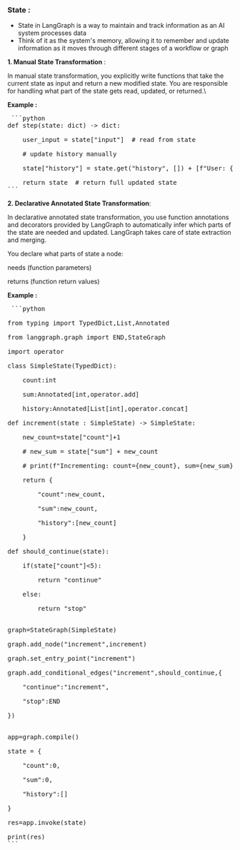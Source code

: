 ### State :

- State in LangGraph is a way to maintain and track information as an AI system processes data
- Think of it as the system's memory, allowing it to remember and update information as it moves through different stages of a workflow or graph
  
**1. Manual State Transformation** :

In manual state transformation, you explicitly write functions that take the current state as input and return a new modified state. 
You are responsible for handling what part of the state gets read, updated, or returned.\

**Example :**
<pre> ```python
def step(state: dict) -> dict:

    user_input = state["input"]  # read from state
    
    # update history manually
    
    state["history"] = state.get("history", []) + [f"User: {user_input}"]
    
    return state  # return full updated state
``` </pre>

**2. Declarative Annotated State Transformation**:

In declarative annotated state transformation, you use function annotations and decorators provided by LangGraph to automatically 
infer which parts of the state are needed and updated. LangGraph takes care of state extraction and merging.

You declare what parts of state a node:

needs (function parameters)

returns (function return values)


**Example :**

<pre> ```python

from typing import TypedDict,List,Annotated

from langgraph.graph import END,StateGraph

import operator

class SimpleState(TypedDict):

    count:int
    
    sum:Annotated[int,operator.add]
    
    history:Annotated[List[int],operator.concat]

def increment(state : SimpleState) -> SimpleState:

    new_count=state["count"]+1
    
    # new_sum = state["sum"] + new_count
    
    # print(f"Incrementing: count={new_count}, sum={new_sum}")
    
    return {
    
        "count":new_count,
        
        "sum":new_count,
        
        "history":[new_count]
        
    }

def should_continue(state):

    if(state["count"]<5):
    
        return "continue"
        
    else:
    
        return "stop"
        
    
graph=StateGraph(SimpleState)

graph.add_node("increment",increment)

graph.set_entry_point("increment")

graph.add_conditional_edges("increment",should_continue,{

    "continue":"increment",
    
    "stop":END
    
})


app=graph.compile()

state = {

    "count":0,
    
    "sum":0,
    
    "history":[]
    
}

res=app.invoke(state)

print(res)
``` </pre>
